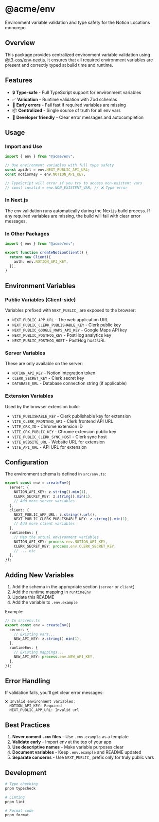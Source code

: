 # @acme/env

Environment variable validation and type safety for the Notion Locations monorepo.

## Overview

This package provides centralized environment variable validation using [@t3-oss/env-nextjs](https://github.com/t3-oss/t3-env). It ensures that all required environment variables are present and correctly typed at build time and runtime.

## Features

- 🔒 **Type-safe** - Full TypeScript support for environment variables
- ✅ **Validation** - Runtime validation with Zod schemas
- 🚨 **Early errors** - Fail fast if required variables are missing
- 📦 **Centralized** - Single source of truth for all env vars
- 🔧 **Developer friendly** - Clear error messages and autocompletion

## Usage

### Import and Use

```typescript
import { env } from "@acme/env";

// Use environment variables with full type safety
const apiUrl = env.NEXT_PUBLIC_API_URL;
const notionKey = env.NOTION_API_KEY;

// TypeScript will error if you try to access non-existent vars
// const invalid = env.NON_EXISTENT_VAR; // ❌ Type error
```

### In Next.js

The env validation runs automatically during the Next.js build process. If any required variables are missing, the build will fail with clear error messages.

### In Other Packages

```typescript
import { env } from "@acme/env";

export function createNotionClient() {
  return new Client({
    auth: env.NOTION_API_KEY,
  });
}
```

## Environment Variables

### Public Variables (Client-side)

Variables prefixed with `NEXT_PUBLIC_` are exposed to the browser:

- `NEXT_PUBLIC_APP_URL` - The web application URL
- `NEXT_PUBLIC_CLERK_PUBLISHABLE_KEY` - Clerk public key
- `NEXT_PUBLIC_GOOGLE_MAPS_API_KEY` - Google Maps API key
- `NEXT_PUBLIC_POSTHOG_KEY` - PostHog analytics key
- `NEXT_PUBLIC_POSTHOG_HOST` - PostHog host URL

### Server Variables

These are only available on the server:

- `NOTION_API_KEY` - Notion integration token
- `CLERK_SECRET_KEY` - Clerk secret key
- `DATABASE_URL` - Database connection string (if applicable)

### Extension Variables

Used by the browser extension build:

- `VITE_PUBLISHABLE_KEY` - Clerk publishable key for extension
- `VITE_CLERK_FRONTEND_API` - Clerk frontend API URL
- `VITE_CRX_ID` - Chrome extension ID
- `VITE_CRX_PUBLIC_KEY` - Chrome extension public key
- `VITE_PUBLIC_CLERK_SYNC_HOST` - Clerk sync host
- `VITE_WEBSITE_URL` - Website URL for extension
- `VITE_API_URL` - API URL for extension

## Configuration

The environment schema is defined in `src/env.ts`:

```typescript
export const env = createEnv({
  server: {
    NOTION_API_KEY: z.string().min(1),
    CLERK_SECRET_KEY: z.string().min(1),
    // Add more server variables
  },
  client: {
    NEXT_PUBLIC_APP_URL: z.string().url(),
    NEXT_PUBLIC_CLERK_PUBLISHABLE_KEY: z.string().min(1),
    // Add more client variables
  },
  runtimeEnv: {
    // Map the actual environment variables
    NOTION_API_KEY: process.env.NOTION_API_KEY,
    CLERK_SECRET_KEY: process.env.CLERK_SECRET_KEY,
    // ... etc
  },
});
```

## Adding New Variables

1. Add the schema in the appropriate section (`server` or `client`)
2. Add the runtime mapping in `runtimeEnv`
3. Update this README
4. Add the variable to `.env.example`

Example:

```typescript
// In src/env.ts
export const env = createEnv({
  server: {
    // Existing vars...
    NEW_API_KEY: z.string().min(1),
  },
  runtimeEnv: {
    // Existing mappings...
    NEW_API_KEY: process.env.NEW_API_KEY,
  },
});
```

## Error Handling

If validation fails, you'll get clear error messages:

```
❌ Invalid environment variables:
  NOTION_API_KEY: Required
  NEXT_PUBLIC_APP_URL: Invalid url
```

## Best Practices

1. **Never commit `.env` files** - Use `.env.example` as a template
2. **Validate early** - Import env at the top of your app
3. **Use descriptive names** - Make variable purposes clear
4. **Document variables** - Keep `.env.example` and README updated
5. **Separate concerns** - Use `NEXT_PUBLIC_` prefix only for truly public vars

## Development

```bash
# Type checking
pnpm typecheck

# Linting
pnpm lint

# Format code
pnpm format
```
